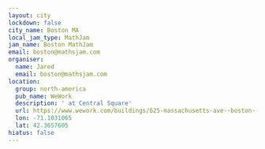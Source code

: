 ```yaml
---
layout: city
lockdown: false
city_name: Boston MA
local_jam_type: MathJam
jam_name: Boston MathJam
email: boston@mathsjam.com
organiser:
  name: Jared
  email: boston@mathsjam.com
location:
  group: north-america
  pub_name: WeWork
  description: ' at Central Square'
  url: https://www.wework.com/buildings/625-massachusetts-ave--boston--MA
  lon: -71.1031065
  lat: 42.3657605
hiatus: false
---
```

